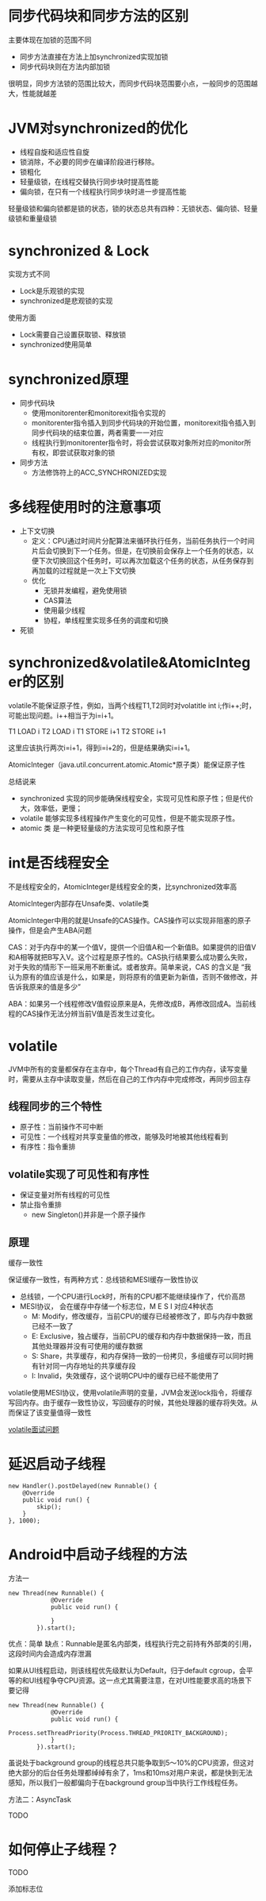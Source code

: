 # 同步代码块和同步方法的区别

主要体现在加锁的范围不同

- 同步方法直接在方法上加synchronized实现加锁
- 同步代码块则在方法内部加锁

很明显，同步方法锁的范围比较大，而同步代码块范围要小点，一般同步的范围越大，性能就越差

# JVM对synchronized的优化

- 线程自旋和适应性自旋
- 锁消除，不必要的同步在编译阶段进行移除。 
- 锁粗化
- 轻量级锁，在线程交替执行同步块时提高性能
- 偏向锁，在只有一个线程执行同步块时进一步提高性能

轻量级锁和偏向锁都是锁的状态，锁的状态总共有四种：无锁状态、偏向锁、轻量级锁和重量级锁

# synchronized & Lock

实现方式不同

- Lock是乐观锁的实现
- synchronized是悲观锁的实现

使用方面

- Lock需要自己设置获取锁、释放锁
- synchronized使用简单

# synchronized原理

- 同步代码块
	- 使用monitorenter和monitorexit指令实现的 
	- monitorenter指令插入到同步代码块的开始位置，monitorexit指令插入到同步代码块的结束位置，两者需要一一对应
	- 线程执行到monitorenter指令时，将会尝试获取对象所对应的monitor所有权，即尝试获取对象的锁
- 同步方法
	- 方法修饰符上的ACC_SYNCHRONIZED实现

# 多线程使用时的注意事项

- 上下文切换
	- 定义：CPU通过时间片分配算法来循环执行任务，当前任务执行一个时间片后会切换到下一个任务。但是，在切换前会保存上一个任务的状态，以便下次切换回这个任务时，可以再次加载这个任务的状态，从任务保存到再加载的过程就是一次上下文切换
	- 优化
		- 无锁并发编程，避免使用锁
		- CAS算法
		- 使用最少线程
		- 协程，单线程里实现多任务的调度和切换  
- 死锁

# synchronized&volatile&AtomicInteger的区别

volatile不能保证原子性，例如，当两个线程T1,T2同时对volatitle int i;作i++;时，可能出现问题。i++相当于为i=i+1。

T1 LOAD i
T2 LOAD i
T1 STORE i+1
T2 STORE i+1

这里应该执行两次i=i+1，得到i=i+2的，但是结果确实i=i+1。

AtomicInteger（java.util.concurrent.atomic.Atomic*原子类）能保证原子性

总结说来

- synchronized 实现的同步能确保线程安全，实现可见性和原子性；但是代价大，效率低，更慢；
- volatile 能够实现多线程操作产生变化的可见性，但是不能实现原子性。
- atomic 类 是一种更轻量级的方法实现可见性和原子性

# int是否线程安全

不是线程安全的，AtomicInteger是线程安全的类，比synchronized效率高

AtomicInteger内部存在Unsafe类、volatile类

AtomicInteger中用的就是Unsafe的CAS操作。CAS操作可以实现非阻塞的原子操作，但是会产生ABA问题

CAS：对于内存中的某一个值V，提供一个旧值A和一个新值B。如果提供的旧值V和A相等就把B写入V。这个过程是原子性的。CAS执行结果要么成功要么失败，对于失败的情形下一班采用不断重试。或者放弃。简单来说，CAS 的含义是 “我认为原有的值应该是什么，如果是，则将原有的值更新为新值，否则不做修改，并告诉我原来的值是多少”

ABA：如果另一个线程修改V值假设原来是A，先修改成B，再修改回成A。当前线程的CAS操作无法分辨当前V值是否发生过变化。

# volatile

JVM中所有的变量都保存在主存中，每个Thread有自己的工作内存，读写变量时，需要从主存中读取变量，然后在自己的工作内存中完成修改，再同步回主存

## 线程同步的三个特性

- 原子性：当前操作不可中断
- 可见性：一个线程对共享变量值的修改，能够及时地被其他线程看到
- 有序性：指令重排

## volatile实现了可见性和有序性

- 保证变量对所有线程的可见性
- 禁止指令重排
	- new Singleton()并非是一个原子操作

## 原理

缓存一致性

保证缓存一致性，有两种方式：总线锁和MESI缓存一致性协议

- 总线锁，一个CPU进行Lock时，所有的CPU都不能继续操作了，代价高昂
- MESI协议， 会在缓存中存储一个标志位，M E S I 对应4种状态
	- M: Modify，修改缓存，当前CPU的缓存已经被修改了，即与内存中数据已经不一致了
	- E: Exclusive，独占缓存，当前CPU的缓存和内存中数据保持一致，而且其他处理器并没有可使用的缓存数据
	- S: Share，共享缓存，和内存保持一致的一份拷贝，多组缓存可以同时拥有针对同一内存地址的共享缓存段
	- I: Invalid，失效缓存，这个说明CPU中的缓存已经不能使用了 

volatile使用MESI协议，使用volatile声明的变量，JVM会发送lock指令，将缓存写回内存。由于缓存一致性协议，写回缓存的时候，其他处理器的缓存将失效。从而保证了该变量值得一致性

[volatile面试问题](https://juejin.im/post/5a2b53b7f265da432a7b821c)

# 延迟启动子线程

```
new Handler().postDelayed(new Runnable() {
    @Override
    public void run() {
        skip();
    }
}, 1000);
```

# Android中启动子线程的方法

方法一

```
new Thread(new Runnable() {
            @Override
            public void run() {

            }
        }).start();
```

优点：简单
缺点：Runnable是匿名内部类，线程执行完之前持有外部类的引用，这段时间内会造成内存泄漏

如果从UI线程启动，则该线程优先级默认为Default，归于default cgroup，会平等的和UI线程争夺CPU资源。这一点尤其需要注意，在对UI性能要求高的场景下要记得

```
new Thread(new Runnable() {
			@Override
			public void run() {
				Process.setThreadPriority(Process.THREAD_PRIORITY_BACKGROUND);
			}
		}).start();
```

虽说处于background group的线程总共只能争取到5～10%的CPU资源，但这对绝大部分的后台任务处理都绰绰有余了，1ms和10ms对用户来说，都是快到无法感知，所以我们一般都偏向于在background group当中执行工作线程任务。

方法二：AsyncTask

TODO

# 如何停止子线程？

TODO

添加标志位
